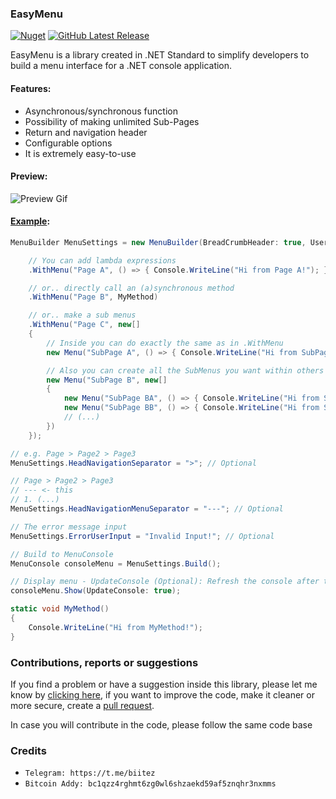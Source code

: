 ### EasyMenu 
[![Nuget](https://img.shields.io/nuget/v/EasyMenu?style=flat-square)](https://www.nuget.org/packages/EasyMenu) [![GitHub Latest Release](https://img.shields.io/github/v/release/biitez/EasyMenu.svg?style=flat-square)](https://github.com/biitez/EasyMenu/releases)

EasyMenu is a library created in .NET Standard to simplify developers to build a menu interface for a .NET console application.

#### Features:
- Asynchronous/synchronous function
- Possibility of making unlimited Sub-Pages
- Return and navigation header
- Configurable options
- It is extremely easy-to-use

#### Preview:
![Preview Gif](https://share.biitez.dev/i/3v7oh.gif)

#### [Example](https://github.com/biitez/EasyMenu/blob/master/EasyMenu.Example/Program.cs):

```cs
MenuBuilder MenuSettings = new MenuBuilder(BreadCrumbHeader: true, UserInputMessage: "Choose:")

    // You can add lambda expressions
    .WithMenu("Page A", () => { Console.WriteLine("Hi from Page A!"); })

    // or.. directly call an (a)synchronous method
    .WithMenu("Page B", MyMethod)

    // or.. make a sub menus
    .WithMenu("Page C", new[]
    {
        // Inside you can do exactly the same as in .WithMenu
        new Menu("SubPage A", () => { Console.WriteLine("Hi from SubPage A!"); }),

        // Also you can create all the SubMenus you want within others
        new Menu("SubPage B", new[]
        {
            new Menu("SubPage BA", () => { Console.WriteLine("Hi from SubPage BA!"); }),
            new Menu("SubPage BB", () => { Console.WriteLine("Hi from SubPage BB!"); }),
            // (...)
        })
    });

// e.g. Page > Page2 > Page3
MenuSettings.HeadNavigationSeparator = ">"; // Optional

// Page > Page2 > Page3
// --- <- this
// 1. (...)
MenuSettings.HeadNavigationMenuSeparator = "---"; // Optional

// The error message input
MenuSettings.ErrorUserInput = "Invalid Input!"; // Optional

// Build to MenuConsole
MenuConsole consoleMenu = MenuSettings.Build();

// Display menu - UpdateConsole (Optional): Refresh the console after there is an error
consoleMenu.Show(UpdateConsole: true);

static void MyMethod()
{
    Console.WriteLine("Hi from MyMethod!");
}
```

### Contributions, reports or suggestions
If you find a problem or have a suggestion inside this library, please let me know by [clicking here](https://github.com/biitez/EasyMenu/issues), if you want to improve the code, make it cleaner or more secure, create a [pull request](https://github.com/biitez/EasyMenu/pulls). 

In case you will contribute in the code, please follow the same code base

### Credits

- `Telegram: https://t.me/biitez`
- `Bitcoin Addy: bc1qzz4rghmt6zg0wl6shzaekd59af5znqhr3nxmms`
